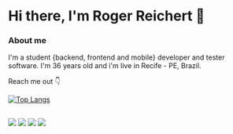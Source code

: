 # Hi there, I'm Roger Reichert 👋

### About me
I'm a student {backend, frontend and mobile} developer and tester software.
I'm 36 years old and i'm live in Recife - PE, Brazil.

Reach me out 👇



[![Top Langs](https://github-readme-stats.vercel.app/api/top-langs/?username=anuraghazra&layout=pie)](https://github.com/anuraghazra/github-readme-stats)

##

<div>
	<a href="https://www.instagram.com/rogereichert" target="_blank"><img src="https://img.shields.io/badge/-Instagram-%23E4405F?style=for-the-badge&logo=instagram&logoColor=white" target="_blank"></a>
	<a href="https://www.linkedin.com/in/rogerhreichert" target="_blank"><img src="https://img.shields.io/badge/-LinkedIn-%230077B5?style=for-the-badge&logo=linkedin&logoColor=white" target="_blank"></a>
	<a href="mailto:rogereichert@gmail.com" target="_blank"><img src="https://img.shields.io/badge/-Gmail-%23333?style=for-the-badge&logo=gmail&logoColor=white" target="_blank"></a>
	<a href="https://discord.gg/rogereichert#3698" target="_blank"><img src="https://img.shields.io/badge/-Discord-7289DA?style=for-the-badge&logo=discord&logoColor=white" target="_blank"></a>
</div>





